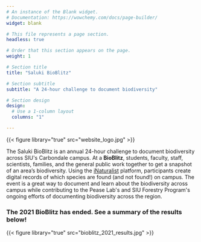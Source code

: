 ```yaml
---
# An instance of the Blank widget.
# Documentation: https://wowchemy.com/docs/page-builder/
widget: blank

# This file represents a page section.
headless: true

# Order that this section appears on the page.
weight: 1

# Section title
title: "Saluki BioBlitz"

# Section subtitle
subtitle: "A 24-hour challenge to document biodiversity"

# Section design
design:
  # Use a 1-column layout
  columns: "1"

---
```


{{< figure library="true" src="website_logo.jpg" >}}


The Saluki BioBlitz is an annual 24-hour challenge to document biodiversity across SIU's Carbondale campus. At a **BioBlitz**, students, faculty, staff, scientists, families, and the general public work together to get a snapshot of an area’s biodiversity. Using the [iNaturalist](https://www.inaturalist.org) platform, participants create digital records of which species are found (and not found!) on campus. The event is a great way to document and learn about the biodiversity across campus while contributing to the Pease Lab's and SIU Forestry Program's ongoing efforts of documenting biodiversity across the region.    

### The 2021 BioBlitz has ended. See a summary of the results below!    

{{< figure library="true" src="bioblitz_2021_results.jpg" >}}

